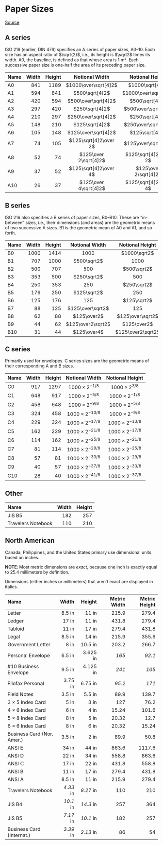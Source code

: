 # Paper Sizes

[Source](https://en.wikipedia.org/wiki/Paper_size)

## A series

ISO 216 (earlier, DIN 476) specifies an A series of paper sizes, A0–10.
Each size has an aspect ratio of $\sqrt{2}$, i.e.,
its height is $\sqrt2$ times its width.  A0, the baseline, is defined as that
whose area is 1 m².  Each successive paper size is
one-half the area of its preceding paper size.

| Name | Width | Height | Notional Width        | Notional Height       |
|:-----|------:|-------:|:---------------------:|:---------------------:|
| A0   |   841 |   1189 | $1000\over\sqrt[4]2$  | $1000\sqrt[4]2$       |
| A1   |   594 |    841 | $500\sqrt[4]2$        | $1000\over\sqrt[4]2$  |
| A2   |   420 |    594 | $500\over\sqrt[4]2$   | $500\sqrt[4]2$        |
| A3   |   297 |    420 | $250\sqrt[4]2$        | $500\over\sqrt[4]2$   |
| A4   |   210 |    297 | $250\over\sqrt[4]2$   | $250\sqrt[4]2$        |
| A5   |   148 |    210 | $125\sqrt[4]2$        | $250\over\sqrt[4]2$   |
| A6   |   105 |    148 | $125\over\sqrt[4]2$   | $125\sqrt[4]2$        |
| A7   |    74 |    105 | $125\sqrt[4]2\over 2$ | $125\over\sqrt[4]2$   |
| A8   |    52 |     74 | $125\over 2\sqrt[4]2$ | $125\sqrt[4]2\over 2$ |
| A9   |    37 |     52 | $125\sqrt[4]2\over 4$ | $125\over 2\sqrt[4]2$ |
| A10  |    26 |     37 | $125\over 4\sqrt[4]2$ | $125\sqrt[4]2\over 4$ |

## B series

ISO 216 also specifies a B series of paper sizes, B0–B10.  These are “in-between” sizes, i.e.,
their dimensions (and areas) are the geometric means of two successive A sizes.
B1 is the geometric mean of A0 and A1, and so forth.

| Name | Width | Height | Notional Width    | Notional Height   |
|:-----|------:|-------:|:-----------------:|:-----------------:|
| B0   |  1000 |   1414 | $1000$            | $1000\sqrt2$      |
| B1   |   707 |   1000 | $500\sqrt2$       | $1000$            |
| B2   |   500 |    707 | $500$             | $500\sqrt2$       |
| B3   |   353 |    500 | $250\sqrt2$       | $500$             |
| B4   |   250 |    353 | $250$             | $250\sqrt2$       |
| B5   |   176 |    250 | $125\sqrt2$       | $250$             |
| B6   |   125 |    176 | $125$             | $125\sqrt2$       |
| B7   |    88 |    125 | $125\over\sqrt2$  | $125$             |
| B8   |    62 |     88 | $125\over2$       | $125\over\sqrt2$  |
| B9   |    44 |     62 | $125\over2\sqrt2$ | $125\over2$       |
| B10  |    31 |     44 | $125\over4$       | $125\over2\sqrt2$ |

## C series

Primarily used for envelopes.  C series sizes are the geometric means
of their corresponding A and B sizes.

| Name | Width | Height | Notional Width          | Notional Height         |
|:-----|------:|-------:|:-----------------------:|:-----------------------:|
| C0   |   917 |   1297 | $1000 \times 2^{-1/8}$  | $1000 \times 2^{3/8}$   |
| C1   |   648 |    917 | $1000 \times 2^{-5/8}$  | $1000 \times 2^{-1/8}$  |
| C2   |   458 |    648 | $1000 \times 2^{-9/8}$  | $1000 \times 2^{-5/8}$  |
| C3   |   324 |    458 | $1000 \times 2^{-13/8}$ | $1000 \times 2^{-9/8}$  |
| C4   |   229 |    324 | $1000 \times 2^{-17/8}$ | $1000 \times 2^{-13/8}$ |
| C5   |   162 |    229 | $1000 \times 2^{-21/8}$ | $1000 \times 2^{-17/8}$ |
| C6   |   114 |    162 | $1000 \times 2^{-25/8}$ | $1000 \times 2^{-21/8}$ |
| C7   |    81 |    114 | $1000 \times 2^{-29/8}$ | $1000 \times 2^{-25/8}$ |
| C8   |    57 |     81 | $1000 \times 2^{-33/8}$ | $1000 \times 2^{-29/8}$ |
| C9   |    40 |     57 | $1000 \times 2^{-37/8}$ | $1000 \times 2^{-33/8}$ |
| C10  |    28 |     40 | $1000 \times 2^{-41/8}$ | $1000 \times 2^{-37/8}$ |

## Other

| Name               | Width | Height |
|:-------------------|------:|-------:|
| JIS B5             |   182 |    257 |
| Travelers Notebook |   110 |    210 |

## North American

Canada, Philippines, and the United States primary use dimensional
units based on inches.

**NOTE**: Most metric dimensions are *exact*, because one inch
is exactly equal to 25.4 millimeters by definition.

Dimensions (either inches or millimeters) that aren’t exact are
displayed in italics.

| Name                       |     Width |    Height | Metric Width | Metric Height |
|:---------------------------|----------:|----------:|-------------:|--------------:|
| Letter                     |    8.5 in |     11 in |        215.9 |         279.4 |
| Ledger                     |     17 in |     11 in |        431.8 |         279.4 |
| Tabloid                    |     11 in |     17 in |        279.4 |         431.8 |
| Legal                      |    8.5 in |     14 in |        215.9 |         355.6 |
| Government Letter          |      8 in |   10.5 in |        203.2 |         266.7 |
| Personal Envelope          |    6.5 in |  3.625 in |        *165* |        *92.1* |
| #10 Business Envelope      |    9.5 in |  4.125 in |        *241* |         *105* |
| Filofax Personal           |   3.75 in |   6.75 in |       *95.2* |         *171* |
| Field Notes                |    3.5 in |    5.5 in |         89.9 |         139.7 |
| 3 × 5 Index Card           |      5 in |      3 in |          127 |          76.2 |
| 4 × 6 Index Card           |      6 in |      4 in |        15.24 |         101.6 |
| 5 × 8 Index Card           |      8 in |      5 in |        20.32 |          12.7 |
| 6 × 6 Index Card           |      8 in |      6 in |        20.32 |         15.24 |
| Business Card (Nor. Amer.) |    3.5 in |      2 in |         89.9 |          50.8 |
| ANSI E                     |     34 in |     44 in |        863.6 |        1117.6 |
| ANSI D                     |     22 in |     34 in |        558.8 |         863.6 |
| ANSI C                     |     17 in |     22 in |        431.8 |         558.8 |
| ANSI B                     |     11 in |     17 in |        279.4 |         431.8 |
| ANSI A                     |    8.5 in |     11 in |        215.9 |         279.4 |
| Travelers Notebook         | *4.33* in | *8.27* in |          110 |           210 |
| JIS B4                     | *10.1* in | *14.3* in |          257 |           364 |
| JIS B5                     | *7.17* in | *10.1* in |          182 |           257 |
| Business Card (Internat.)  | *3.39* in | *2.13* in |           86 |            54 |
